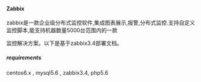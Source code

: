 #### **Zabbix**

zabbix是一款企业级分布式监控软件,集成图表展示,报警,分布式监控.支持自定义监控脚本,能支持机器数量5000台范围内的一款

监控解决方案。以下是基于zabbix3.4部署文档。

##### requirements

centos6.x , mysql5.6 , zabbix3.4, php5.6

